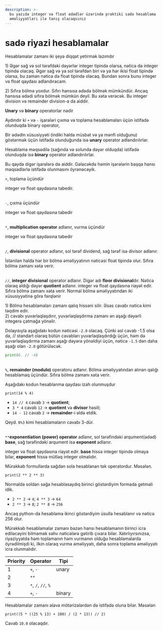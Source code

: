 ```yaml
---
description: >-
  bu yazıda integer və float ədədlər üzərində praktiki sadə hesablama
  əməliyyatları ilə tanış olacaqsınız
---
```


# sadə riyazi hesablamalar

Hesablamalar zamanı iki şeyə diqqət yetirmək lazımdır

1\) Əgər sağ və sol tərəfdəki dəyərlər integer tipində olarsa, nəticə də integer tipində olacaq. Əgər sağ və ya sol tərəfdən biri və ya hər ikisi float tipində olarsa, bu zaman nəticə də float tipində olacaq. Bundan sonra bunu integer və float qaydası adlandıracam.

2\) Sıfıra bölmə yoxdur. Sıfırı hansısa ədədə bölmək mümkündür. Ancaq hansısa ədədi sıfıra bölmək mümkün deyil. Bu xəta verəcək. Bu integer division və remainder division-a da aiddir.



**Unary** və **binary** operatorlar nədir

Aydındır ki `+` və `-` işarələri çıxma və toplama hesablamaları üçün istifadə olunduqda binary operator,

Bir ədədin xüsusiyyəti (indiki halda müsbət və ya mənfi olduğunu) göstərmək üçün istifadə olunduğunda isə **unary** operator adlandırılırlar.&#x20;

Hesablama məqsədilə (sağında və solunda dəyər olduqda) istifadə olunduqda isə **binary** operator adlandırılırlar.

Bu qayda digər işarələrə də aiddir. Gələcəkdə həmin işarələrin başqa hansı məqsədlərlə istifadə olunmasını öyrənəcəyik.





`+`, toplama üçündür

integer və float qaydasına tabedir.

\
`-`, çıxma üçündür

integer və float qaydasına tabedir

\
`*`, **multiplication operator** adlanır, vurma üçündür&#x20;

integer və float qaydasına tabedir



\
`/`, **divisional** operator adlanır, sol tərəf dividend, sağ tərəf isə divisor adlanır.

İstənilən halda hər bir bölmə əməliyyatının nəticəsi float tipində olur. Sıfıra bölmə zamanı xəta verir.

\
`//`, **integer divisional** operator adlanır. Digər adı **floor divisional**dır. Nəticə olaraq aldığı dəyər **quotient** adlanır. integer və float qaydasına riayət edir. Sıfıra bölmə zamanı xəta verir. Normal bölmə əməliyyatından iki xüsusiyyətinə görə fərqlənir

1\) Bölmə hesablamaları zamanı qalıq hissəni silir. Əsas cavabı nəticə kimi təqdim edir.\
2\) cavabı yuvarlaqlaşdırır, yuvarlaqlaşdırma zamanı ən aşağı dəyərli integerə çatmağa yönəlir.

Dolayısıyla aşağıdakı kodun nəticəsi `-2.0` olacaq. Çünki əsl cavab -1.5 olsa da, // standart olaraq bütün cavabları yuvarlaqlaşdırdığı üçün, həm də yuvarlaqlaşdırma zamanı aşağı dəyərə yönəldiyi üçün, nəticə `-1.5` dən daha aşağı olan `-2.0` götürüləcək.

```python
print(6. // -4)
```



\
`%`, **remainder (modulo)** operatoru adlanır. Bölmə əməliyyatından alınan qalığı hesablamaq üçündür. Sıfıra bölmə zamanı xəta verir.

Aşağıdakı kodun hesablanma qaydası izah olunmuşdur

```
print(14 % 4)
```

* `14 // 4` cavab `3` →  **quotient**;
* `3 * 4` cavab `12` →  **quotient** və **divisor** hasili;
* `14 - 12` cavab `2` →  **remainder**-i əldə etdik.

Qeyd. `0%3` kimi hesablamaların cavabı 3-dür.





\
`**`**exponentiation (power) operator** adlanır, sol tərəfindəki arqument(ədəd) **base**, sağ tərəfindəki arqument isə **exponent** adlanır.

integer və float qaydasına riayət edir. **base** hissə integer tipində olmaya bilər, **exponent** hissə mütləq integer olmalıdır.

Mürəkkəb formullarda sağdan sola hesablanan tək operatordur. Məsələn.

```
print(2 ** 2 ** 3)
```

Normalda soldan sağa hesablasaydıq birinci göstərdiyim formada getməli idik.

* `2 ** 2` → `4`; `4 ** 3` → `64`
* `2 ** 3` → `8`; `2 ** 8` → `256`

Ancaq python-da hesablama ikinci göstərdiyim üsulla hesablanır və nəticə 256 olur.



Mürəkkəb hesablamalar zamanı bəzən hansı hesablamanın birinci icra ediləcəyini bilməmək səhv nəticələrə gətirib çıxara bilər. Xatırlıyırsınızsa, riyaziyyatda həm toplamanın həm vurmanın olduğu hesablamalarda öyrədilmişdi ki, ilkin olaraq vurma əməliyyatı, daha sonra toplama əməliyyatı icra olunmalıdır.&#x20;

| Priority | Operator            | Tipi   |
| -------- | ------------------- | ------ |
| 1        | `+`, `-`            | unary  |
| 2        | `**`                |        |
| 3        | `*`, `/`, `//`, `%` |        |
| 4        | `+`, `-`            | binary |

Hesablamalar zamanı əlavə mötərizələrdən də istifadə oluna bilər. Məsələn

```
print((5 * ((25 % 13) + 100) / (2 * 13)) // 2)
```

Cavab `10.0` olacaqdır.
